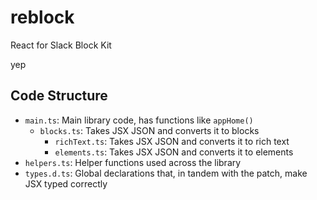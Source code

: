 # reblock

React for Slack Block Kit

yep

## Code Structure

- `main.ts`: Main library code, has functions like `appHome()`
  - `blocks.ts`: Takes JSX JSON and converts it to blocks
    - `richText.ts`: Takes JSX JSON and converts it to rich text
    - `elements.ts`: Takes JSX JSON and converts it to elements
- `helpers.ts`: Helper functions used across the library
- `types.d.ts`: Global declarations that, in tandem with the patch, make JSX typed correctly